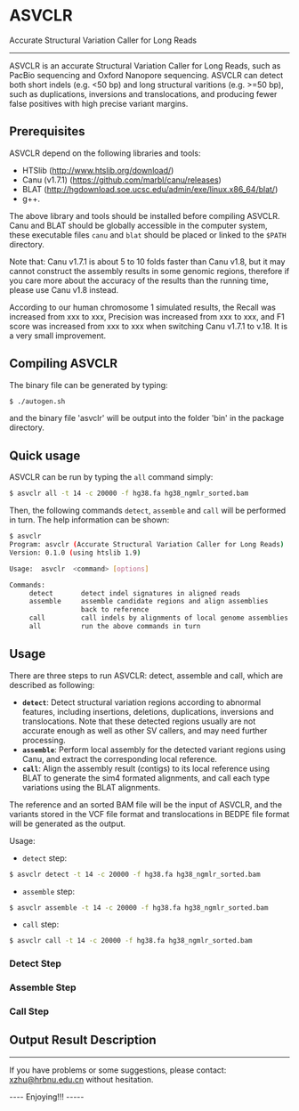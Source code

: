 # ASVCLR
Accurate Structural Variation Caller for Long Reads

-------------------
ASVCLR is an accurate Structural Variation Caller for Long Reads, such as PacBio sequencing and Oxford Nanopore sequencing. ASVCLR can detect both short indels (e.g. <50 bp) and long structural varitions (e.g. >=50 bp), such as duplications, inversions and translocations, and producing fewer false positives with high precise variant margins.  

## Prerequisites
ASVCLR depend on the following libraries and tools:
* HTSlib (http://www.htslib.org/download/)
* Canu (v1.7.1) (https://github.com/marbl/canu/releases)
* BLAT (http://hgdownload.soe.ucsc.edu/admin/exe/linux.x86_64/blat/)
* g++.

The above library and tools should be installed before compiling ASVCLR. Canu and BLAT should be globally accessible in the computer system, these executable files `canu` and `blat` should be placed or linked to the `$PATH` directory.

Note that: Canu v1.7.1 is about 5 to 10 folds faster than Canu v1.8, but it may cannot construct the assembly results in some genomic regions, therefore if you care more about the accuracy of the results than the running time, please use Canu v1.8 instead.

According to our human chromosome 1 simulated results, the Recall was increased from xxx to xxx, Precision was increased from xxx to xxx, and F1 score was increased from xxx to xxx when switching Canu v1.7.1 to v.18. It is a very small improvement.



## Compiling ASVCLR

The binary file can be generated by typing:
```sh
$ ./autogen.sh
```
and the binary file 'asvclr' will be output into the folder 'bin' in the package directory.


## Quick usage

ASVCLR can be run by typing the `all` command simply:
```sh
$ asvclr all -t 14 -c 20000 -f hg38.fa hg38_ngmlr_sorted.bam
```
Then, the following commands `detect`, `assemble` and `call` will be performed in turn. The help information can be shown:
```sh
$ asvclr
Program: asvclr (Accurate Structural Variation Caller for Long Reads)
Version: 0.1.0 (using htslib 1.9)

Usage:  asvclr  <command> [options]

Commands:
     detect       detect indel signatures in aligned reads
     assemble     assemble candidate regions and align assemblies
                  back to reference
     call         call indels by alignments of local genome assemblies
     all          run the above commands in turn
```


## Usage

There are three steps to run ASVCLR: detect, assemble and call, which are described as following:  
* __`detect`__: Detect structural variation regions according to abnormal features, including insertions, deletions, duplications, inversions and translocations. Note that these detected regions usually are not accurate enough as well as other SV callers, and may need further processing.  
* __`assemble`__: Perform local assembly for the detected variant regions using Canu, and extract the corresponding local reference.  
* __`call`__: Align the assembly result (contigs) to its local reference using BLAT to generate the sim4 formated alignments, and call each type variations using the BLAT alignments.  

The reference and an sorted BAM file will be the input of ASVCLR, and the variants stored in the VCF file format and translocations in BEDPE file format will be generated as the output.

Usage:
* `detect` step: 
```sh
$ asvclr detect -t 14 -c 20000 -f hg38.fa hg38_ngmlr_sorted.bam
```
* `assemble` step:
```sh
$ asvclr assemble -t 14 -c 20000 -f hg38.fa hg38_ngmlr_sorted.bam
```
* `call` step:
```sh
$ asvclr call -t 14 -c 20000 -f hg38.fa hg38_ngmlr_sorted.bam
```

### Detect Step


### Assemble Step


### Call Step


## Output Result Description



------------------
If you have problems or some suggestions, please contact: xzhu@hrbnu.edu.cn without hesitation. 

---- Enjoying!!! -----

